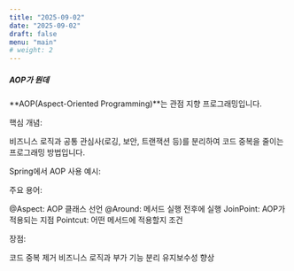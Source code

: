 ```yaml
---
title: "2025-09-02"
date: "2025-09-02"
draft: false
menu: "main"
# weight: 2
---
```


##### AOP가 뭔데

**AOP(Aspect-Oriented Programming)**는 관점 지향 프로그래밍입니다.

핵심 개념: 

비즈니스 로직과 공통 관심사(로깅, 보안, 트랜잭션 등)를 분리하여 코드 중복을 줄이는 프로그래밍 방법입니다.

Spring에서 AOP 사용 예시:

주요 용어:

@Aspect: AOP 클래스 선언
@Around: 메서드 실행 전후에 실행
JoinPoint: AOP가 적용되는 지점
Pointcut: 어떤 메서드에 적용할지 조건

장점:

코드 중복 제거
비즈니스 로직과 부가 기능 분리
유지보수성 향상
